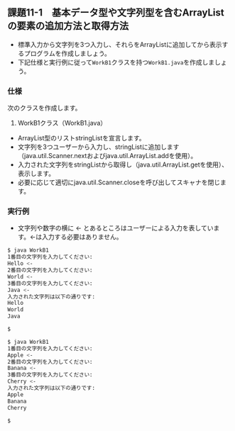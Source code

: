 ## 課題11-1　基本データ型や文字列型を含むArrayListの要素の追加方法と取得方法

- 標準入力から文字列を3つ入力し、それらをArrayListに追加してから表示するプログラムを作成しましょう。
- 下記仕様と実行例に従って`WorkB1`クラスを持つ`WorkB1.java`を作成しましょう。

### 仕様

次のクラスを作成します。

1. WorkB1クラス（WorkB1.java）

- ArrayList<String>型のリストstringListを宣言します。
- 文字列を3つユーザーから入力し、stringListに追加します（java.util.Scanner.nextおよびjava.util.ArrayList.addを使用）。
- 入力された文字列をstringListから取得し（java.util.ArrayList.getを使用）、表示します。
- 必要に応じて適切にjava.util.Scanner.closeを呼び出してスキャナを閉じます。

### 実行例

- 文字列や数字の横に <- とあるところはユーザーによる入力を表しています。<-は入力する必要はありません。

```sh
$ java WorkB1
1番目の文字列を入力してください: 
Hello <-
2番目の文字列を入力してください: 
World <-
3番目の文字列を入力してください: 
Java <-
入力された文字列は以下の通りです:
Hello
World
Java

$
```

```sh
$ java WorkB1
1番目の文字列を入力してください: 
Apple <-
2番目の文字列を入力してください: 
Banana <-
3番目の文字列を入力してください: 
Cherry <-
入力された文字列は以下の通りです:
Apple
Banana
Cherry

$
```